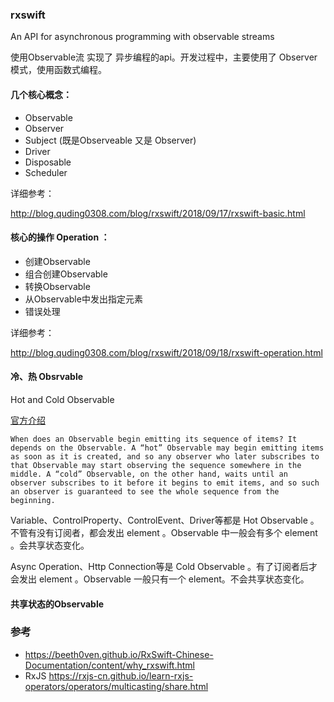 ### rxswift

An API for asynchronous programming with observable streams

使用Observable流 实现了 异步编程的api。开发过程中，主要使用了 Observer模式，使用函数式编程。

#### 几个核心概念：

- Observable
- Observer
- Subject (既是Observeable 又是 Observer)
- Driver
- Disposable
- Scheduler

详细参考： 

http://blog.quding0308.com/blog/rxswift/2018/09/17/rxswift-basic.html

#### 核心的操作 Operation ：

- 创建Observable
- 组合创建Observable
- 转换Observable
- 从Observable中发出指定元素
- 错误处理

详细参考：

http://blog.quding0308.com/blog/rxswift/2018/09/18/rxswift-operation.html

#### 冷、热 Obsrvable
Hot and Cold Observable

[官方介绍](https://github.com/ReactiveX/RxSwift/blob/master/Documentation/HotAndColdObservables.md)

```
When does an Observable begin emitting its sequence of items? It depends on the Observable. A “hot” Observable may begin emitting items as soon as it is created, and so any observer who later subscribes to that Observable may start observing the sequence somewhere in the middle. A “cold” Observable, on the other hand, waits until an observer subscribes to it before it begins to emit items, and so such an observer is guaranteed to see the whole sequence from the beginning.
```
Variable、ControlProperty、ControlEvent、Driver等都是 Hot Observable 。不管有没有订阅者，都会发出 element 。Observable 中一般会有多个 element 。会共享状态变化。

Async Operation、Http Connection等是 Cold Observable 。有了订阅者后才会发出 element 。Observable 一般只有一个 element。不会共享状态变化。


#### 共享状态的Observable



### 参考

- https://beeth0ven.github.io/RxSwift-Chinese-Documentation/content/why_rxswift.html
- RxJS https://rxjs-cn.github.io/learn-rxjs-operators/operators/multicasting/share.html